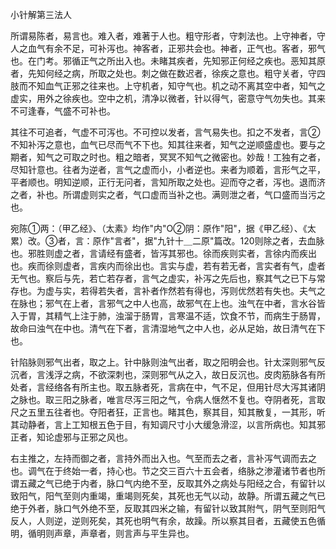 小针解第三法人

所谓易陈者，易言也。难入者，难著于人也。粗守形者，守刺法也。上守神者，守人之血气有余不足，可补泻也。神客者，正邪共会也。神者，正气也。客者，邪气也。在门考。邪循正气之所出入也。未睹其疾者，先知邪正何经之疾也。恶知其原者，先知何经之病，所取之处也。刺之做在数迟者，徐疾之意也。粗守关者，守四肢而不知血气正邪之往来也。上守机者，知守气也。机之动不离其空中者，知气之虚实，用外之徐疾也。空中之机，清净以微者，针以得气，密意守气勿失也。其来不可逢春，气盛不可补也。

其往不可追者，气虚不可泻也。不可控以发者，言气易失也。扣之不发者，言②不知补泻之意也，血气已尽而气不下也。知其往来者，知气之逆顺盛虚也。要与之期者，知气之可取之时也。粗之暗者，冥冥不知气之微密也。妙哉！工独有之者，尽知针意也。往者为逆者，言气之虚而小，小者逆也。来者为顺着，言形气之平，平者顺也。明知逆顺，正行无问者，言知所取之处也。迎而夺之者，泻也。退而济之者，补也。所谓虚则实之者，气口虚而当补之也。满则泄之者，气口盛而当污之也。

宛陈①两：（甲乙经》、（太素》均作"内"O②阴：原作"阳"，据《甲乙经）、《太累）改。③者，言：原作"言者"，据"九针十＿二原"篇改。120则除之者，去血脉也。邪胜则虚之者，言请经有盛者，皆泻其邪也。徐而疾则实者，言徐内而疾出也。疾而徐则虚者，言疾内而徐出也。言实与虚，若有若无者，言实者有气，虚者无气也。察后与先，若亡若存者，言气之虚实，补泻之先后也，察其气之已下与常存也。为虚与实，若得若失者，言补者作然若有得也，泻则优然若有失也。夫气之在脉也；邪气在上者，言邪气之中人也高，故邪气在上也。浊气在中者，言水谷皆入于胃，其精气上注于肺，浊溜于肠胃，言寒温不适，饮食不节，而病生于肠胃，故命曰浊气在中也。清气在下者，言清湿地气之中人也，必从足始，故日清气在下也。

针陷脉则邪气出者，取之上。针中脉则浊气出者，取之阳明会也。针太深则邪气反沉者，言浅浮之病，不欲深刺也，深则邪气从之入，故日反沉也。皮肉筋脉各有所处者，言经络各有所主也。取五脉者死，言病在中，气不足，但用针尽大泻其诸阴之脉也。取三阳之脉者，唯言尽泻三阳之气，令病人惬然不复也。夺阴者死，言取尺之五里五往者也。夺阳者狂，正言也。睹其色，察其目，知其散复，一其形，听其动静者，言上工知根五色于目，有知调尺寸小大缓急滑涩，以言所病也。知其邪正者，知论虚邪与正邪之风也。

右主推之，左持而御之者，言持外而出入也。气至而去之者，言补泻气调而去之也。调气在于终始一者，持心也。节之交三百六十五会者，络脉之渗灌诸节者也所谓五藏之气已绝于内者，脉口气内绝不至，反取其外之病处与阳经之合，有留针以致阳气，阳气至则内重竭，重竭则死矣，其死也无气以动，故静。所谓五藏之气已绝于外者，脉口气外绝不至，反取其四米之输，有留针以致其附气，阴气至则阳气反人，人则逆，逆则死矣，其死也明气有余，故躁。所以察其目者，五藏使五色循明，循明则声章，声章者，则言声与平生异也。

